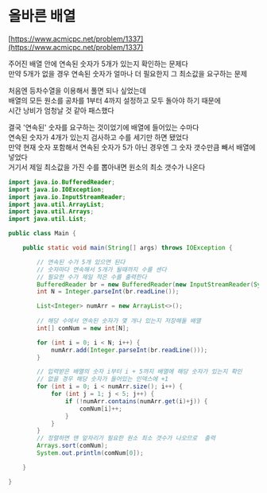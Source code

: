 # 올바른 배열

[https://www.acmicpc.net/problem/1337](https://www.acmicpc.net/problem/1337)

주어진 배열 안에 연속된 숫자가 5개가 있는지 확인하는 문제다    
만약 5개가 없을 경우 연속된 숫자가 얼마나 더 필요한지 그 최소값을 요구하는 문제  

처음엔 등차수열을 이용해서 풀면 되나 싶었는데  
배열의 모든 원소를 공차를 1부터 4까지 설정하고 모두 돌아야 하기 때문에  
시간 낭비가 엄청날 것 같아 패스했다  

결국 '연속된' 숫자를 요구하는 것이었기에 배열에 들어있는 수마다  
연속된 숫자가 4개가 있는지 검사하고 수를 세기만 하면 됐었다  
만약 현재 숫자 포함해서 연속된 숫자가 5가 아닌 경우엔 그 숫자 갯수만큼 빼서 배열에 넣었다    
거기서 제일 최소값을 가진 수를 뽑아내면 원소의 최소 갯수가 나온다  

```java
import java.io.BufferedReader;
import java.io.IOException;
import java.io.InputStreamReader;
import java.util.ArrayList;
import java.util.Arrays;
import java.util.List;

public class Main {

    public static void main(String[] args) throws IOException {

        // 연속된 수가 5개 있으면 된다
        // 숫자마다 연속해서 5개가 될때까지 수를 센다
        // 필요한 수가 제일 적은 수를 출력한다
        BufferedReader br = new BufferedReader(new InputStreamReader(System.in));
        int N = Integer.parseInt(br.readLine());

        List<Integer> numArr = new ArrayList<>();
        
        // 해당 수에서 연속된 숫자가 몇 개나 있는지 저장해둘 배열
        int[] comNum = new int[N];

        for (int i = 0; i < N; i++) {
            numArr.add(Integer.parseInt(br.readLine()));
        }

        // 입력받은 배열의 숫자 i부터 i + 5까지 배열에 해당 숫자가 있는지 확인
        // 없을 경우 해당 숫자가 들어있는 인덱스에 +1
        for (int i = 0; i < numArr.size(); i++) {
            for (int j = 1; j < 5; j++) {
                if (!numArr.contains(numArr.get(i)+j)) {
                    comNum[i]++;
                }
            }
        }
        // 정렬하면 맨 앞자리가 필요한 원소 최소 갯수가 나오므로  출력
        Arrays.sort(comNum);
        System.out.println(comNum[0]);

    }

}

```
